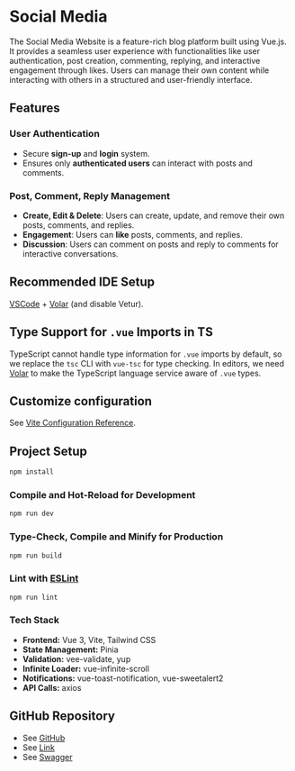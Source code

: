 # Social Media

The Social Media Website is a feature-rich blog platform built using Vue.js. It provides a seamless user experience with functionalities like user authentication, post creation, commenting, replying, and interactive engagement through likes. Users can manage their own content while interacting with others in a structured and user-friendly interface.

## Features

### **User Authentication**

- Secure **sign-up** and **login** system.
- Ensures only **authenticated users** can interact with posts and comments.

### **Post, Comment, Reply Management**

- **Create, Edit & Delete**: Users can create, update, and remove their own posts, comments, and replies.
- **Engagement**: Users can **like** posts, comments, and replies.
- **Discussion**: Users can comment on posts and reply to comments for interactive conversations.

## Recommended IDE Setup

[VSCode](https://code.visualstudio.com/) + [Volar](https://marketplace.visualstudio.com/items?itemName=Vue.volar) (and disable Vetur).

## Type Support for `.vue` Imports in TS

TypeScript cannot handle type information for `.vue` imports by default, so we replace the `tsc` CLI with `vue-tsc` for type checking. In editors, we need [Volar](https://marketplace.visualstudio.com/items?itemName=Vue.volar) to make the TypeScript language service aware of `.vue` types.

## Customize configuration

See [Vite Configuration Reference](https://vite.dev/config/).

## Project Setup

```sh
npm install
```

### Compile and Hot-Reload for Development

```sh
npm run dev
```

### Type-Check, Compile and Minify for Production

```sh
npm run build
```

### Lint with [ESLint](https://eslint.org/)

```sh
npm run lint
```

### Tech Stack

- **Frontend:** Vue 3, Vite, Tailwind CSS
- **State Management:** Pinia
- **Validation:** vee-validate, yup
- **Infinite Loader:** vue-infinite-scroll
- **Notifications:** vue-toast-notification, vue-sweetalert2
- **API Calls:** axios

## GitHub Repository

- See [GitHub](https://github.com/jaimipatel-Al/Blog)
- See [Link](https://blog-post-758c8.web.app/)
- See [Swagger](https://social-media-backend-bwrz.onrender.com/api-docs)

